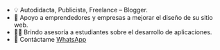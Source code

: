 - 💡 Autodidacta, Publicista, Freelance – Blogger. 
- 🤝 Apoyo a emprendedores y empresas a mejorar el diseño de su sitio web.
- 👩‍🎓 Brindo asesoría a estudiantes sobre el desarrollo de aplicaciones.
- 📱 Contáctame [WhatsApp](https://wa.me/51944784488) 


